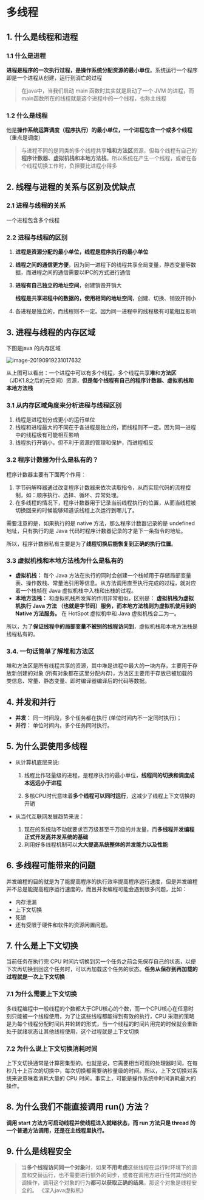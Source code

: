 # 多线程

## 1. 什么是线程和进程

### 1.1 什么是进程

**进程是程序的一次执行过程，是操作系统分配资源的最小单位**。系统运行一个程序即是一个进程从创建，运行到消亡的过程

>在java中，当我们启动 main 函数时其实就是启动了一个 JVM 的进程，而main函数所在的线程就是这个进程中的一个线程，也称主线程

### 1.2 什么是线程

他是**操作系统运算调度（程序执行）的最小单位，一个进程包含一个或多个线程**（重点是调度）

>与进程不同的是同类的多个线程共享**堆和方法区**资源，但每个线程有自己的**程序计数器、虚拟机栈和本地方法栈**。所以系统在产生一个线程，或者在各个线程切换工作时，负担要比进程小得多

## 2. 线程与进程的关系与区别及优缺点

### 2.1 进程与线程的关系

一个进程包含多个线程

### 2.2 进程与线程的区别

1. **进程是资源分配的最小单位，线程是程序执行的最小单位**

2. **线程之间的通信更方便**，因为同一进程下的线程共享全局变量，静态变量等数据，而进程之间的通信需要以IPC的方式进行通信

3. **进程有自己独立的地址空间**，创建销毁开销大

   **线程是共享进程中的数据的，使用相同的地址空间**，创建、切换、销毁开销小

4. 各进程是独立的，而线程则不一定。因为同一进程中的线程极有可能相互影响

## 3. 进程与线程的内存区域

下图是java 的内存区域

![image-20190919231017632](https://gitee.com/zszdevelop/blogimage/raw/master/img/image-20190919231017632.png)

从上图可以看出：一个进程中可以有多个线程，多个线程共享**堆**和**方法区**（JDK1.8之后的元空间）资源，**但是每个线程有自己的程序计数器、虚拟机栈和本地方法栈**

### 3.1 从内存区域角度来分析进程与线程区别

1. 线程是进程划分成更小的运行单位
2. 线程和进程最大的不同在于各进程是独立的，而线程则不一定。因为同一进程中的线程极有可能相互影响
3. 线程执行开销小，但不利于资源的管理和保护，而进程相反

### 3.2 程序计数器为什么是私有的？

程序计数器主要有下面两个作用：

1. 字节码解释器通过改变程序计数器来依次读取指令，从而实现代码的流程控制，如：顺序执行、选择、循环、异常处理。
2. 在多线程的情况下，程序计数器用于记录当前线程执行的位置，从而当线程被切换回来的时候能够知道该线程上次运行到哪儿了。

需要注意的是，如果执行的是 native 方法，那么程序计数器记录的是 undefined 地址，只有执行的是 Java 代码时程序计数器记录的才是下一条指令的地址。

所以，程序计数器私有主要是为了**线程切换后能恢复到正确的执行位置**。

### 3.3 虚拟机栈和本地方法栈为什么是私有的

- **虚拟机栈：** 每个 Java 方法在执行的同时会创建一个栈帧用于存储局部变量表、操作数栈、常量池引用等信息。从方法调用直至执行完成的过程，就对应着一个栈帧在 Java 虚拟机栈中入栈和出栈的过程。
- **本地方法栈：** 和虚拟机栈所发挥的作用非常相似，区别是： **虚拟机栈为虚拟机执行 Java 方法 （也就是字节码）服务，而本地方法栈则为虚拟机使用到的 Native 方法服务。** 在 HotSpot 虚拟机中和 Java 虚拟机栈合二为一。

所以，为了**保证线程中的局部变量不被别的线程访问到**，虚拟机栈和本地方法栈是线程私有的。

### 3.4. 一句话简单了解堆和方法区

堆和方法区是所有线程共享的资源，其中堆是进程中最大的一块内存，主要用于存放新创建的对象 (所有对象都在这里分配内存)，方法区主要用于存放已被加载的类信息、常量、静态变量、即时编译器编译后的代码等数据。

## 4. 并发和并行

- **并发：** 同一时间段，多个任务都在执行 (单位时间内不一定同时执行)；
- **并行：** 单位时间内，多个任务同时执行。

## 5. 为什么要使用多线程

- 从计算机底层来说:

  1. 线程比作轻量级的进程，是程序执行的最小单位，**线程间的切换和调度成本远远小于进程**

  2. 多核CPU时代意味着**多个线程可以同时运行**，这减少了线程上下文切换的开销

- 从当代互联网发展趋势来说：
  1. 现在的系统动不动就要求百万级甚至千万级的并发量，而**多线程并发编程正式开发高并发系统的基础**
  2. 利用好多线程机制可以**大大提高系统整体的并发能力以及性能**

## 6. 多线程可能带来的问题

并发编程的目的就是为了能提高程序的执行效率提高程序运行速度，但是并发编程并不总是能提高程序运行速度的，而且并发编程可能会遇到很多问题，比如：

- 内存泄漏
- 上下文切换
- 死锁
- 还有受限于硬件和软件的资源闲置问题。

## 7. 什么是上下文切换

当前任务在执行完 CPU 时间片切换到另一个任务之前会先保存自己的状态，以便下次再切换到回这个任务时，可以再加载这个任务的状态。**任务从保存到再加载的过程就是一次上下文切换**

### 7.1 为什么需要上下文切换

多线程编程中一般线程的个数都大于CPU核心的个数，而一个CPU核心在任意时刻只能被一个线程使用，为了让这些线程都能得到有效的执行，CPU 采取的策略是为每个线程分配时间片并轮转的形式，当一个线程的时间片用完的时候就会重新处于就绪状态让其他线程使用，这个过程就是上下文切换

### 7.2 为什么说上下文切换消耗时间

上下文切换通常是计算密集型的。也就是说，它需要相当可观的处理器时间，在每秒几十上百次的切换中，每次切换都需要纳秒量级的时间。所以，上下文切换对系统来说意味着消耗大量的 CPU 时间，事实上，可能是操作系统中时间消耗最大的操作。

## 8. 为什么我们不能直接调用 run() 方法？

 **调用 start 方法方可启动线程并使线程进入就绪状态，而 run 方法只是 thread 的一个普通方法调用，还是在主线程里执行。**

## 9. 什么是线程安全

> 当**多个线程访问同一个对象**时，如果**不用考虑**这些线程在运行时环境下的调度和交替运行，也不需要进行额外的同步，或者在调用方进行任何其他的协调操作，调用这个对象的行为**都可以获取正确的结果**，那这个对象是线程安全的。												《深入java虚拟机》

